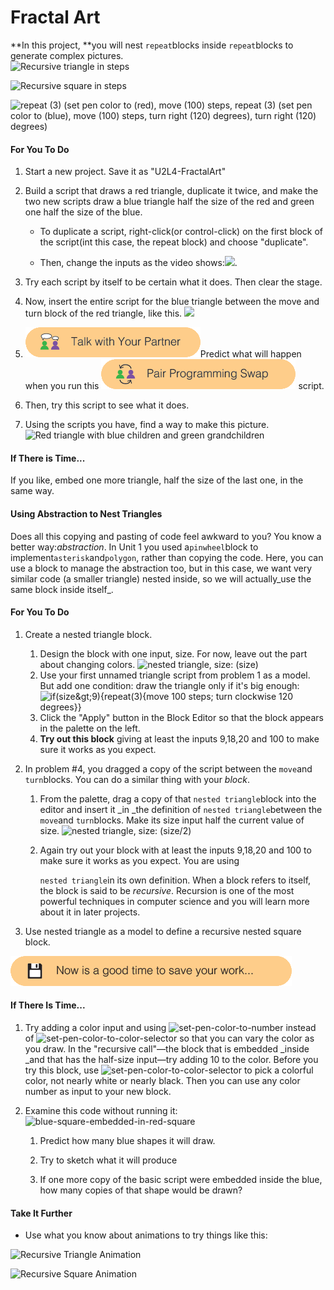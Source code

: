 # Fractal Art

**In this project, **you will nest `repeat`blocks inside `repeat`blocks to generate complex pictures.  
![](http://bjc.edc.org/bjc-r/img/2-complexity/U2ImageVideoAddendum_img/RecursiveTriangleSteps.gif "Recursive triangle in steps")

![](http://bjc.edc.org/bjc-r/img/2-complexity/U2ImageVideoAddendum_img/RecursiveSquareSteps.gif "Recursive square in steps")

![](http://bjc.edc.org/bjc-r/img/1-introduction/two-color-sierpinski-code.png "repeat \(3\) \(set pen color to \(red\), move \(100\) steps, repeat \(3\) \(set pen color to \(blue\), move \(100\) steps, turn right \(120\) degrees\), turn right \(120\) degrees\)")

#### For You To Do

1. Start a new project. Save it as "U2L4-FractalArt"
2. Build a script that draws a red triangle, duplicate it twice, and make the two new scripts draw a blue triangle half the size of the red and green one half the size of the blue.

   * To duplicate a script, right-click\(or control-click\) on the first block of the script\(int this case, the repeat block\) and choose "duplicate".

   * Then, change the inputs as the video shows:![](http://bjc.edc.org/bjc-r/img/1-introduction/duplicating-a-script.gif).

3. Try each script by itself to be certain what it does. Then clear the stage.

4. Now, insert the entire script for the blue triangle between the move and turn block of the red triangle, like this. ![](http://bjc.edc.org/bjc-r/img/1-introduction/embedding-one-script-in-another.gif)

5. ![](/assets/talk_with_partner.png)Predict what will happen when you run this ![](/assets/pair_programming.png) script.

6. Then, try this script to see what it does.

7. Using the scripts you have, find a way to make this picture. ![](http://bjc.edc.org/bjc-r/img/2-complexity/U2ImageVideoAddendum_img/three-color-sierpinski.png "Red triangle with blue children and green grandchildren")

#### If There is Time...

If you like, embed one more triangle, half the size of the last one, in the same way.

#### Using Abstraction to Nest Triangles

Does all this copying and pasting of code feel awkward to you? You know a better way:_abstraction_. In Unit 1 you used a`pinwheel`block to implement`asterisk`and`polygon`, rather than copying the code. Here, you can use a block to manage the abstraction too, but in this case, we want very similar code \(a smaller triangle\) nested inside, so we will actually_use the same block inside itself_.

#### For You To Do

1. Create a nested triangle block.
   1. Design the block with one input, size. For now, leave out the part about changing colors. ![](http://bjc.edc.org/bjc-r/img/2-complexity/nested-tri-no-color-proto.png "nested triangle, size: \(size\)")
   2. Use your first unnamed triangle script from problem 1 as a model. But add one condition: draw the triangle only if it's big enough: ![](http://bjc.edc.org/bjc-r/img/2-complexity/triangle.png "if\(size&amp;gt;9\){repeat\(3\){move 100 steps; turn clockwise 120 degrees}}")
   3. Click the "Apply" button in the Block Editor so that the block appears in the palette on the left.
   4. **Try out this block** giving at least the inputs 9,18,20 and 100 to make sure it works as you expect.
2. In problem \#4, you dragged a copy of the script between the `move`and `turn`blocks. You can do a similar thing with your _block_.

   1. From the palette, drag a copy of that `nested triangle`block into the editor and insert it \_in \_the definition of `nested triangle`between the `move`and `turn`blocks. Make its size input half the current value of size. ![](http://bjc.edc.org/bjc-r/img/2-complexity/nested-tri-recur-no-color.png "nested triangle, size: \(size/2\)")

   2. Again try out your block with at least the inputs 9,18,20 and 100 to make sure it works as you expect. You are using

      `nested triangle`in its own definition. When a block refers to itself, the block is said to be _recursive_. Recursion is one of the most powerful techniques in computer science and you will learn more about it in later projects.

3. Use nested triangle as a model to define a recursive nested square block.

![](/assets/save.png)

#### If There Is Time...

1. Try adding a color input and using ![](http://bjc.edc.org/bjc-r/img/2-complexity/set-pen-color-to-number.png "set-pen-color-to-number") instead of ![](http://bjc.edc.org/bjc-r/img/2-complexity/set-pen-color-to-color-selector.png "set-pen-color-to-color-selector") so that you can vary the color as you draw. In the "recursive call"—the block that is embedded \_inside \_and that has the half-size input—try adding 10 to the color. Before you try this block, use ![](http://bjc.edc.org/bjc-r/img/2-complexity/set-pen-color-to-color-selector.png "set-pen-color-to-color-selector") to pick a colorful color, not nearly white or nearly black. Then you can use any color number as input to your new block.

2. Examine this code without running it:![](http://bjc.edc.org/bjc-r/img/2-complexity/blue-square-embedded-in-red-square.png "blue-square-embedded-in-red-square")

   1. Predict how many blue shapes it will draw.

   2. Try to sketch what it will produce

   3. If one more copy of the basic script were embedded inside the blue, how many copies of that shape would be drawn?

#### Take It Further

* Use what you know about animations to try things like this:

![](http://bjc.edc.org/bjc-r/img/2-complexity/U2ImageVideoAddendum_img/RecursiveTriangleAnimation.gif "Recursive Triangle Animation")

![](http://bjc.edc.org/bjc-r/img/2-complexity/U2ImageVideoAddendum_img/RecursiveSquareAnimation.gif "Recursive Square Animation")



